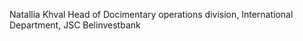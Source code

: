 Natallia Khval
Head of Docimentary operations division, International Department, JSC Belinvestbank
